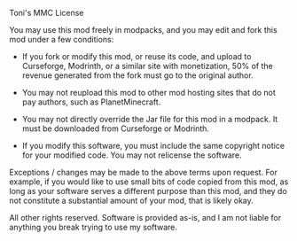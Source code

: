 Toni's MMC License

You may use this mod freely in modpacks, and you may edit and fork this mod under a few conditions:

- If you fork or modify this mod, or reuse its code, and upload to Curseforge, Modrinth, or a similar site with monetization, 50% of the revenue generated from the fork must go to the original author.

- You may not reupload this mod to other mod hosting sites that do not pay authors, such as PlanetMinecraft.

- You may not directly override the Jar file for this mod in a modpack. It must be downloaded from Curseforge or Modrinth.

- If you modify this software, you must include the same copyright notice for your modified code. You may not relicense the software.

Exceptions / changes may be made to the above terms upon request. For example, if you would like to use small bits of code copied from this mod, as long as your software serves a different purpose than this mod, and they do not constitute a substantial amount of your mod, that is likely okay.

All other rights reserved. Software is provided as-is, and I am not liable for anything you break trying to use my software.
